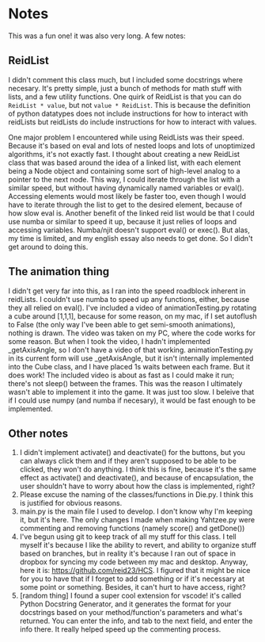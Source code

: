 # Notes
This was a fun one!  it was also very long.
A few notes:
## ReidList
I didn't comment this class much, but I included some docstrings where necesary.  It's pretty simple, just a bunch of methods for math stuff with lists, and a few utility functions.  One quirk of ReidList is that you can do ```ReidList * value```, but not ```value * ReidList```.  This is because the definition of python datatypes does not include instructions for how to interact with reidLists but reidLists do include instructions for how to interact with values.

One major problem I encountered while using ReidLists was their speed.  Because it's based on eval and lots of nested loops and lots of unoptimized algorithms, it's not exactly fast.  I thought about creating a new ReidList class that was based around the idea of a linked list, with each element being a Node object and containing some sort of high-level analog to a pointer to the next node.  This way, I could iterate through the list with a similar speed, but without having dynamically named variables or eval().  Accessing elements would most likely be faster too, even though I would have to iterate through the list to get to the desired element, because of how slow eval is.  Another benefit of the linked reid list would be that I could use numba or similar to speed it up, because it just relies of loops and accessing variables.  Numba/njit doesn't support eval() or exec().  But alas, my time is limited, and my english essay also needs to get done.  So I didn't get around to doing this.

## The animation thing
I didn't get very far into this, as I ran into the speed roadblock inherent in reidLists.  I couldn't use numba to speed up any functions, either, because they all relied on eval().  I've included a video of animationTesting.py rotating a cube around [1,1,1], because for some reason, on my mac, if I set autoflush to False (the only way I've been able to get semi-smooth animations), nothing is drawn.  The video was taken on my PC, where the code works for some reason.   But when I took the video, I hadn't implemented _getAxisAngle, so I don't have a video of that working. animationTesting.py in its current form will use _getAxisAngle, but it isn't internally implemented into the Cube class, and I have placed 1s waits between each frame.  But it does work!  The included video is about as fast as I could make it run; there's not sleep() between the frames.  This was the reason I ultimately wasn't able to implement it into the game.  It was just too slow. I beleive that if I could use numpy (and numba if necesary), it would be fast enough to be implemented.

## Other notes
1. I didn't implement activate() and deactivate() for the buttons, but you can always click them and if they aren't supposed to be able to be clicked, they won't do anything.  I think this is fine, because it's the same effect as activate() and deactivate(), and because of encapsulation, the user shouldn't have to worry about how the class is implemented, right?
2. Please excuse the naming of the classes/functions in Die.py.  I think this is justified for obvious reasons.
3. main.py is the main file I used to develop. I don't know why I'm keeping it, but it's here.  The only changes I made when making Yahtzee.py were commenting and removing functions (namely score() and getDone())
4. I've begun using git to keep track of all my stuff for this class.  I tell myself it's because I like the ability to revert, and ability to organize stuff based on branches, but in reality it's because I ran out of space in dropbox for syncing my code between my mac and desktop.  Anyway, here it is: https://github.com/reid23/HCS.  I figured that it might be nice for you to have that if I forget to add something or if it's necessary at some point or something. Besides, it can't hurt to have access, right?
5. [random thing] I found a super cool extension for vscode!  it's called Python Docstring Generator, and it generates the format for your docstrings based on your method/function's parameters and what's returned.  You can enter the info, and tab to the next field, and enter the info there.  It really helped speed up the commenting process.